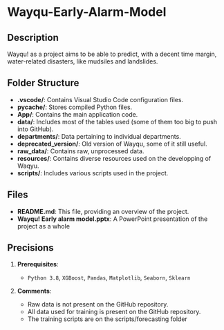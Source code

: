 # Wayqu-Early-Alarm-Model

## Description
Wayqu! as a project aims to be able to predict, with a decent time margin, water-related disasters, like mudsiles and landslides.

## Folder Structure
- **.vscode/**: Contains Visual Studio Code configuration files.
- **__pycache__/**: Stores compiled Python files.
- **App/**: Contains the main application code.
- **data/**: Includes most of the tables used (some of them too big to push into GitHub).
- **departments/**: Data pertaining to individual departments.
- **deprecated_version/**: Old version of Wayqu, some of it still useful.
- **raw_data/**: Contains raw, unprocessed data.
- **resources/**: Contains diverse resources used on the developping of Waqyu.
- **scripts/**: Includes various scripts used in the project.

## Files
- **README.md**: This file, providing an overview of the project.
- **Wayqu! Early alarm model.pptx**: A PowerPoint presentation of the project as a whole

## Precisions
1. **Prerequisites**: 
   - `Python 3.8`, `XGBoost`, `Pandas`, `Matplotlib`, `Seaborn`, `Sklearn`

2. **Comments**: 
   - Raw data is not present on the GitHub repository.
   - All data used for training is present on the GitHub repository.
   - The training scripts are on the scripts/forecasting folder
